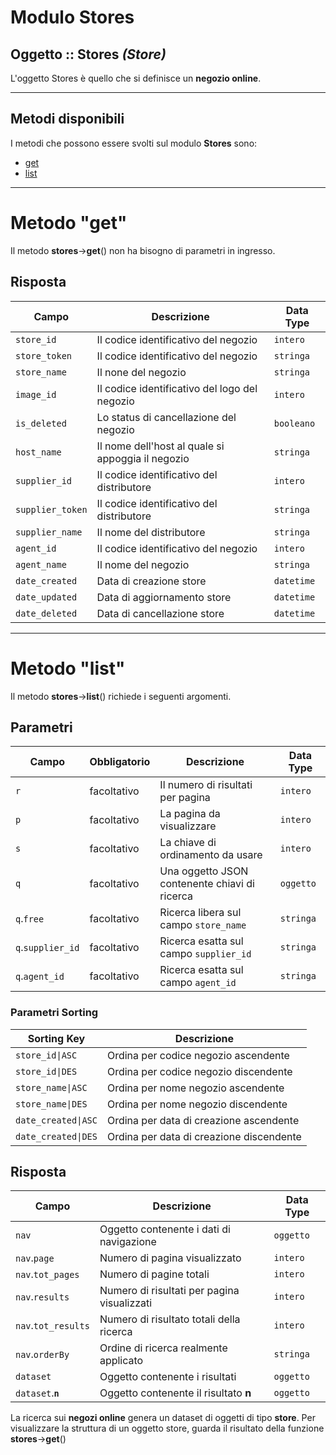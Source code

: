 # Modulo Stores

## Oggetto :: Stores *(Store)*
L'oggetto Stores è quello che si definisce un **negozio online**.  

___

## Metodi disponibili

I metodi che possono essere svolti sul modulo **Stores** sono:

- [get](#metodo-get)
- [list](#metodo-list)

___

# Metodo "get"

Il metodo <b>stores</b>-><b>get</b>() non ha bisogno di parametri in ingresso.

## Risposta

| Campo            | Descrizione                                       | Data Type  |
|------------------|---------------------------------------------------|------------|
| `store_id`       | Il codice identificativo del negozio              | `intero`   |
| `store_token`    | Il codice identificativo del negozio              | `stringa`  |
| `store_name`     | Il none del negozio                               | `stringa`  |
| `image_id`       | Il codice identificativo del logo del negozio     | `intero`   |
| `is_deleted`     | Lo status di cancellazione del negozio            | `booleano` |
| `host_name`      | Il nome dell'host al quale si appoggia il negozio | `stringa`  |
| `supplier_id`    | Il codice identificativo del distributore         | `intero`   |
| `supplier_token` | Il codice identificativo del distributore         | `stringa`  |
| `supplier_name`  | Il nome  del distributore                         | `stringa`  |
| `agent_id`       | Il codice identificativo del negozio              | `intero`   |
| `agent_name`     | Il nome del negozio                               | `stringa`  |
| `date_created`   | Data di creazione store                           | `datetime` |
| `date_updated`   | Data di aggiornamento store                       | `datetime` |
| `date_deleted`   | Data di cancellazione store                       | `datetime` |

___

# Metodo "list"

Il metodo **stores**->**list**() richiede i seguenti argomenti.

## Parametri

| Campo             | Obbligatorio | Descrizione                                   | Data Type |
|-------------------|--------------|-----------------------------------------------|-----------|
| `r`               | facoltativo  | Il numero di risultati per pagina             | `intero`  |
| `p`               | facoltativo  | La pagina da visualizzare                     | `intero`  |
| `s`               | facoltativo  | La chiave di ordinamento da usare             | `intero`  |
| `q`               | facoltativo  | Una oggetto JSON contenente chiavi di ricerca | `oggetto` |
| `q`.`free`        | facoltativo  | Ricerca libera sul campo `store_name`         | `stringa` |
| `q`.`supplier_id` | facoltativo  | Ricerca esatta sul campo `supplier_id`        | `stringa` |
| `q`.`agent_id`    | facoltativo  | Ricerca esatta sul campo `agent_id`           | `stringa` |

### Parametri Sorting

| Sorting Key         | Descrizione                                |
|---------------------|--------------------------------------------|
| `store_id\|ASC`     | Ordina per codice negozio ascendente       |
| `store_id\|DES`     | Ordina per codice negozio discendente      |
| `store_name\|ASC`   | Ordina per nome negozio ascendente         |
| `store_name\|DES`   | Ordina per nome negozio discendente        |
| `date_created\|ASC` | Ordina per data di creazione ascendente    |
| `date_created\|DES` | Ordina per data di creazione discendente   |

## Risposta

| Campo               | Descrizione                                 | Data Type |
|---------------------|---------------------------------------------|-----------|
| `nav`               | Oggetto contenente i dati di navigazione    | `oggetto` |
| `nav`.`page`        | Numero di pagina visualizzato               | `intero`  |
| `nav`.`tot_pages`   | Numero di pagine totali                     | `intero`  |
| `nav`.`results`     | Numero di risultati per pagina visualizzati | `intero`  |
| `nav`.`tot_results` | Numero di risultato totali della ricerca    | `intero`  |
| `nav`.`orderBy`     | Ordine di ricerca realmente applicato       | `stringa` |
| `dataset`           | Oggetto contenente i risultati              | `oggetto` |
| `dataset`.**`n`**   | Oggetto contenente il risultato **n**       | `oggetto` |

La ricerca sui **negozi online** genera un dataset di oggetti di tipo **store**.
Per visualizzare la struttura di un oggetto store, guarda il risultato della funzione **stores**->**get**()
